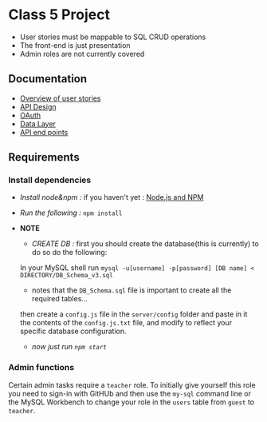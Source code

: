 # Class 5 Project

- User stories must be mappable to SQL CRUD operations
- The front-end is just presentation
- Admin roles are not currently covered

## Documentation

* [Overview of user stories](https://github.com/hyf-project5/super-duper-5/blob/master/docs/README.USERSTORIES.md)
* [API Design](https://github.com/hyf-project5/super-duper-5/blob/master/docs/README.API-DESIGN.md)
* [OAuth](https://github.com/hyf-project5/super-duper-5/blob/master/docs/README.GitHubOAuth.md)
* [Data Layer](https://github.com/hyf-project5/super-duper-5/blob/master/docs/README.datalayer.md)
* [API end points](https://github.com/hyf-project5/hyfer/blob/master/docs/README.api-endpoints.md)

## Requirements

### Install dependencies

  * *Install node&npm :* if you haven't yet : [Node.js and NPM](http://nodejs.org/)
  * *Run the following :* `npm install`

* **NOTE**
  * *CREATE DB :* first you should create the database(this is currently) to do so do the following:

  In your MySQL shell run `mysql -u[username] -p[password] [DB name] < DIRECTORY/DB_Schema_v3.sql`
  * notes that the `DB_Schema.sql` file is important to create all the required tables...

  then create a `config.js` file in the `server/config` folder and paste in it the contents of
  the `config.js.txt` file, and modify to reflect your specific database configuration.

  * *now just run `npm start`*

### Admin functions

Certain admin tasks require a `teacher` role. To initially give yourself this role you need to sign-in with GitHUb and then use the `my-sql` command line or the MySQL Workbench to change your role in the `users` table from `guest` to `teacher`.
